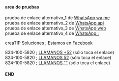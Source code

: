 #### area de pruebas


prueba de enlace alternativo_1 de [WhatsApp wa me][WA1] <br />
prueba de enlace alternativo_2 de [WhatsApp api][WA2] <br />
prueba de enlace alternativo_3 de [WhatsApp web][WA3] <br />
prueba de enlace alternativo_4 de [WhatsApp :][WA4] <br />

creaTIP Soluciones ; Estamos en [Facebook][FB] <br />

824-100-5820 ; [LLÁMANOS +52][Tel1] (sólo toca el enlace) <br />
824-100-5820 ; [LLÁMANOS 52][Tel2] (sólo toca el enlace) <br />
824-100-5820 ; [LLÁMANOS ""][Tel3] (sólo toca el enlace)


[Tel1]: tel:+528241005820
[Tel2]: tel:528241005820
[Tel3]: tel:8241005820

[FB]: https://www.facebook.com/creaTipSolucionesSH/

[WA1]: https://wa.me/528241005820?text=Hola,%20conozco%20éste%20negocio
[WA2]: https://api.whatsapp.com/send/?phone=528241005820&text=Hola%2C+me+quiero+anunciar
[WA3]: https://web.whatsapp.com/send?phone=528241005820&text=Hola%2C+me+quiero+anunciar
[WA4]: whatsapp://send?text=Hola%2C+me+quiero+anunciar&phone=528241005820


#### END


